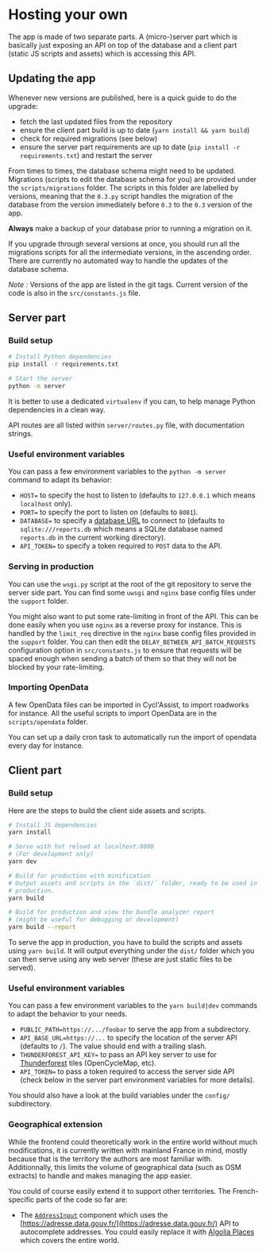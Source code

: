Hosting your own
================

The app is made of two separate parts. A (micro-)server part which is
basically just exposing an API on top of the database and a client part
(static JS scripts and assets) which is accessing this API.

## Updating the app

Whenever new versions are published, here is a quick guide to do the upgrade:

* fetch the last updated files from the repository
* ensure the client part build is up to date
    (`yarn install && yarn build`)
* check for required migrations (see below)
* ensure the server part requirements are up to date (`pip install -r
    requirements.txt`) and restart the server

From times to times, the database schema might need to be updated. Migrations
(scripts to edit the database schema for you) are provided under the
`scripts/migrations` folder. The scripts in this folder are labelled by
versions, meaning that the `0.3.py` script handles the migration of the
database from the version immediately before `0.3` to the `0.3` version of the
app.

**Always** make a backup of your database prior to running a migration on it.

If you upgrade through several versions at once, you should run all the
migrations scripts for all the intermediate versions, in the ascending order.
There are currently no automated way to handle the updates of the database
schema.

_Note :_ Versions of the app are listed in the git tags. Current version of
the code is also in the `src/constants.js` file.


## Server part

### Build setup

``` bash
# Install Python dependencies
pip install -r requirements.txt

# Start the server
python -m server
```

It is better to use a dedicated `virtualenv` if you can, to help manage Python
dependencies in a clean way.

API routes are all listed within `server/routes.py` file, with documentation
strings.

### Useful environment variables

You can pass a few environment variables to the `python -m server` command to
adapt its behavior:

* `HOST=` to specify the host to listen to (defaults to `127.0.0.1` which
    means `localhost` only).
* `PORT=` to specify the port to listen on (defaults to `8081`).
* `DATABASE=` to specify a [database URL](http://docs.peewee-orm.com/en/latest/peewee/playhouse.html#db-url) to connect to (defaults to
    `sqlite:///reports.db` which means a SQLite database named `reports.db` in
    the current working directory).
* `API_TOKEN=` to specify a token required to `POST` data to the API.

### Serving in production

You can use the `wsgi.py` script at the root of the git repository to serve
the server side part. You can find some `uwsgi` and `nginx` base config files
under the `support` folder.

You might also want to put some rate-limiting in front of the API. This can be
done easily when you use `nginx` as a reverse proxy for instance. This is
handled by the `limit_req` directive in the `nginx` base config files provided
in the `support` folder. You can then edit the
`DELAY_BETWEEN_API_BATCH_REQUESTS` configuration option in `src/constants.js`
to ensure that requests will be spaced enough when sending a batch of them so
that they will not be blocked by your rate-limiting.

### Importing OpenData

A few OpenData files can be imported in Cycl'Assist, to import roadworks for
instance. All the useful scripts to import OpenData are in the
`scripts/opendata` folder.

You can set up a daily cron task to automatically run the import of opendata
every day for instance.


## Client part

### Build setup

Here are the steps to build the client side assets and scripts.

``` bash
# Install JS dependencies
yarn install

# Serve with hot reload at localhost:8080
# (For development only)
yarn dev

# Build for production with minification
# Output assets and scripts in the `dist/` folder, ready to be used in
# production.
yarn build

# Build for production and view the bundle analyzer report
# (might be useful for debugging or development)
yarn build --report
```

To serve the app in production, you have to build the scripts and assets using
`yarn build`. It will output everything under the `dist/` folder which you can
then serve using any web server (these are just static files to be served).


### Useful environment variables

You can pass a few environment variables to the `yarn build|dev` commands to
adapt the behavior to your needs.

* `PUBLIC_PATH=https://.../foobar` to serve the app from a subdirectory.
* `API_BASE_URL=https://...` to specify the location of the server API (defaults
    to `/`). The value should end with a trailing slash.
* `THUNDERFOREST_API_KEY=` to pass an API key server to use for
    [Thunderforest](http://thunderforest.com/) tiles (OpenCycleMap, etc).
* `API_TOKEN=` to pass a token required to access the server side API (check
    below in the server part environment variables for more details).

You should also have a look at the build variables under the `config/`
subdirectory.


### Geographical extension

While the frontend could theoretically work in the entire world without much
modifications, it is currently written with mainland France in mind, mostly
because that is the territory the authors are most familiar with.
Additionnally, this limits the volume of geographical data (such as OSM
extracts) to handle and makes managing the app easier.

You could of course easily extend it to support other territories. The
French-specific parts of the code so far are:
* The [`AddressInput`](https://framagit.org/phyks/cyclassist/blob/master/src/components/AddressInput.vue) component which uses the [https://adresse.data.gouv.fr/](https://adresse.data.gouv.fr/) API to autocomplete addresses. You could easily replace it with [Algolia Places](https://community.algolia.com/places/) which covers the entire world.
